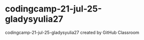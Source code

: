 # codingcamp-21-jul-25-gladysyulia27
codingcamp-21-jul-25-gladysyulia27 created by GitHub Classroom
